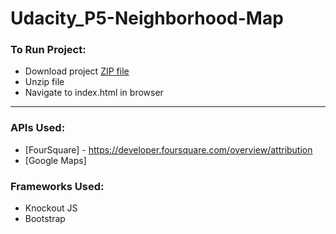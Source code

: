 # Udacity_P5-Neighborhood-Map

### To Run Project:

* Download project [ZIP file](https://github.com/ngallen/Udacity_P5-Neighborhood-Map)
* Unzip file
* Navigate to index.html in browser

----
### APIs Used:
- [FourSquare] - https://developer.foursquare.com/overview/attribution
- [Google Maps]

### Frameworks Used:
- Knockout JS
- Bootstrap

